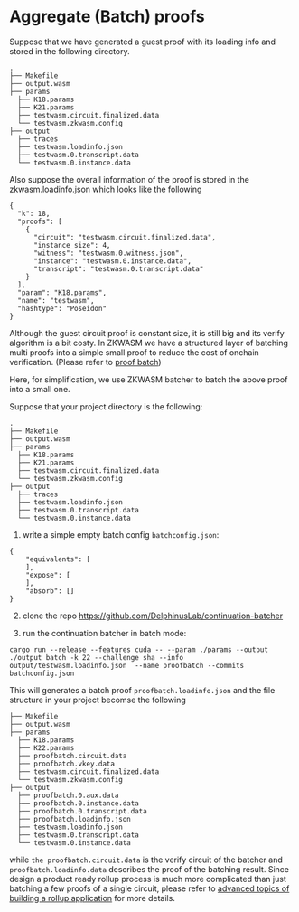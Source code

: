 # Aggregate (Batch) proofs

Suppose that we have generated a guest proof with its loading info and stored in the following directory.
```
.
├── Makefile
├── output.wasm
├── params
  ├── K18.params
  ├── K21.params
  ├── testwasm.circuit.finalized.data
  └── testwasm.zkwasm.config
├── output
  ├── traces
  ├── testwasm.loadinfo.json
  ├── testwasm.0.transcript.data
  └── testwasm.0.instance.data
```

Also suppose the overall information of the proof is stored in the zkwasm.loadinfo.json which looks like the following
```
{
  "k": 18,
  "proofs": [
    {
      "circuit": "testwasm.circuit.finalized.data",
      "instance_size": 4,
      "witness": "testwasm.0.witness.json",
      "instance": "testwasm.0.instance.data",
      "transcript": "testwasm.0.transcript.data"
    }
  ],
  "param": "K18.params",
  "name": "testwasm",
  "hashtype": "Poseidon"
}
```

Although the guest circuit proof is constant size, it is still big and its verify algorithm is a bit costy. In ZKWASM we have a structured layer of batching multi proofs into a simple small proof to reduce the cost of onchain verification. (Please refer to [proof batch](../../c2_advance/c3_proofgen/c2_batch.md))

Here, for simplification, we use ZKWASM batcher to batch the above proof into a small one.

Suppose that your project directory is the following:
```
.
├── Makefile
├── output.wasm
├── params
  ├── K18.params
  ├── K21.params
  ├── testwasm.circuit.finalized.data
  └── testwasm.zkwasm.config
├── output
  ├── traces
  ├── testwasm.loadinfo.json
  ├── testwasm.0.transcript.data
  └── testwasm.0.instance.data
```

1. write a simple empty batch config `batchconfig.json`:
```
{
    "equivalents": [
    ],
    "expose": [
    ],
    "absorb": []
}
```

2. clone the repo https://github.com/DelphinusLab/continuation-batcher

3. run the continuation batcher in batch mode:
```
cargo run --release --features cuda -- --param ./params --output ./output batch -k 22 --challenge sha --info output/testwasm.loadinfo.json  --name proofbatch --commits batchconfig.json
```

This will generates a batch proof `proofbatch.loadinfo.json` and the file structure in your project becomse the following
```
├── Makefile
├── output.wasm
├── params
  ├── K18.params
  ├── K22.params
  ├── proofbatch.circuit.data
  ├── proofbatch.vkey.data
  ├── testwasm.circuit.finalized.data
  └── testwasm.zkwasm.config
├── output
  ├── proofbatch.0.aux.data
  ├── proofbatch.0.instance.data
  ├── proofbatch.0.transcript.data
  ├── proofbatch.loadinfo.json
  ├── testwasm.loadinfo.json
  ├── testwasm.0.transcript.data
  └── testwasm.0.instance.data
```
while `the proofbatch.circuit.data` is the verify circuit of the batcher and `proofbatch.loadinfo.data` describes the proof of the batching result. Since design a product ready rollup process is much more complicated than just batching a few proofs of a single circuit, please refer to [advanced topics of building a rollup application](../../c2_advance/README.md) for more details.


